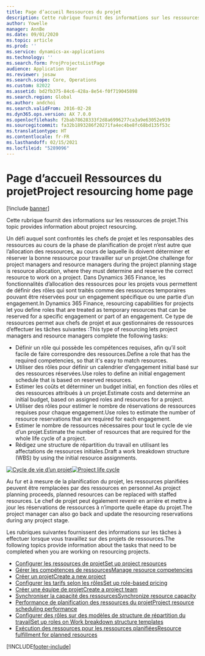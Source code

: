 ```yaml
---
title: Page d’accueil Ressources du projet
description: Cette rubrique fournit des informations sur les ressources de projet.
author: Yowelle
manager: AnnBe
ms.date: 09/01/2020
ms.topic: article
ms.prod: ''
ms.service: dynamics-ax-applications
ms.technology: ''
ms.search.form: ProjProjectsListPage
audience: Application User
ms.reviewer: josaw
ms.search.scope: Core, Operations
ms.custom: 82022
ms.assetid: bd2fb375-84c6-428a-8e54-f0f719045898
ms.search.region: Global
ms.author: andchoi
ms.search.validFrom: 2016-02-28
ms.dyn365.ops.version: AX 7.0.0
ms.openlocfilehash: f2bab78628333f2d8a6996277ca3a9e63052e939
ms.sourcegitcommit: fa32b1893286f20271fa4ec4be8fc68bd135f53c
ms.translationtype: HT
ms.contentlocale: fr-FR
ms.lasthandoff: 02/15/2021
ms.locfileid: "5289096"
---
```

# <a name="project-resourcing-home-page"></a><span data-ttu-id="ba0ea-103">Page d’accueil Ressources du projet</span><span class="sxs-lookup"><span data-stu-id="ba0ea-103">Project resourcing home page</span></span>

[!include [banner](../includes/banner.md)]

<span data-ttu-id="ba0ea-104">Cette rubrique fournit des informations sur les ressources de projet.</span><span class="sxs-lookup"><span data-stu-id="ba0ea-104">This topic provides information about project resourcing.</span></span>

<span data-ttu-id="ba0ea-105">Un défi auquel sont confrontés les chefs de projet et les responsables des ressources au cours de la phase de planification de projet n’est autre que l’allocation des ressources, au cours de laquelle ils doivent déterminer et réserver la bonne ressource pour travailler sur un projet.</span><span class="sxs-lookup"><span data-stu-id="ba0ea-105">One challenge for project managers and resource managers during the project planning stage is resource allocation, where they must determine and reserve the correct resource to work on a project.</span></span> <span data-ttu-id="ba0ea-106">Dans Dynamics 365 Finance, les fonctionnalités d’allocation des ressources pour les projets vous permettent de définir des rôles qui sont traités comme des ressources temporaires pouvant être réservées pour un engagement spécifique ou une partie d’un engagement.</span><span class="sxs-lookup"><span data-stu-id="ba0ea-106">In Dynamics 365 Finance, resourcing capabilities for projects let you define roles that are treated as temporary resources that can be reserved for a specific engagement or part of an engagement.</span></span> <span data-ttu-id="ba0ea-107">Ce type de ressources permet aux chefs de projet et aux gestionnaires de ressources d’effectuer les tâches suivantes :</span><span class="sxs-lookup"><span data-stu-id="ba0ea-107">This type of resourcing lets project managers and resource managers complete the following tasks:</span></span>

- <span data-ttu-id="ba0ea-108">Définir un rôle qui possède les compétences requises, afin qu’il soit facile de faire correspondre des ressources.</span><span class="sxs-lookup"><span data-stu-id="ba0ea-108">Define a role that has the required competencies, so that it's easy to match resources.</span></span>
- <span data-ttu-id="ba0ea-109">Utiliser des rôles pour définir un calendrier d’engagement initial basé sur des ressources réservées.</span><span class="sxs-lookup"><span data-stu-id="ba0ea-109">Use roles to define an initial engagement schedule that is based on reserved resources.</span></span>
- <span data-ttu-id="ba0ea-110">Estimer les coûts et déterminer un budget initial, en fonction des rôles et des ressources attribués à un projet.</span><span class="sxs-lookup"><span data-stu-id="ba0ea-110">Estimate costs and determine an initial budget, based on assigned roles and resources for a project.</span></span>
- <span data-ttu-id="ba0ea-111">Utiliser des rôles pour estimer le nombre de réservations de ressources requises pour chaque engagement.</span><span class="sxs-lookup"><span data-stu-id="ba0ea-111">Use roles to estimate the number of resource reservations that are required for each engagement.</span></span>
- <span data-ttu-id="ba0ea-112">Estimer le nombre de ressources nécessaires pour tout le cycle de vie d’un projet.</span><span class="sxs-lookup"><span data-stu-id="ba0ea-112">Estimate the number of resources that are required for the whole life cycle of a project.</span></span>
- <span data-ttu-id="ba0ea-113">Rédigez une structure de répartition du travail en utilisant les affectations de ressources initiales.</span><span class="sxs-lookup"><span data-stu-id="ba0ea-113">Draft a work breakdown structure (WBS) by using the initial resource assignments.</span></span>

<span data-ttu-id="ba0ea-114">[![Cycle de vie d’un projet](./media/projectresourcing02-1024x812.jpg)](./media/projectresourcing02.jpg)</span><span class="sxs-lookup"><span data-stu-id="ba0ea-114">[![Project life cycle](./media/projectresourcing02-1024x812.jpg)](./media/projectresourcing02.jpg)</span></span>

<span data-ttu-id="ba0ea-115">Au fur et à mesure de la planification du projet, les ressources planifiées peuvent être remplacées par des ressources en personnel.</span><span class="sxs-lookup"><span data-stu-id="ba0ea-115">As project planning proceeds, planned resources can be replaced with staffed resources.</span></span> <span data-ttu-id="ba0ea-116">Le chef de projet peut également revenir en arrière et mettre à jour les réservations de ressources à n’importe quelle étape du projet.</span><span class="sxs-lookup"><span data-stu-id="ba0ea-116">The project manager can also go back and update the resourcing reservations during any project stage.</span></span>

<span data-ttu-id="ba0ea-117">Les rubriques suivantes fournissent des informations sur les tâches à effectuer lorsque vous travaillez sur des projets de ressources.</span><span class="sxs-lookup"><span data-stu-id="ba0ea-117">The following topics provide information about the tasks that need to be completed when you are working on resourcing projects.</span></span>

- [<span data-ttu-id="ba0ea-118">Configurer les ressources de projet</span><span class="sxs-lookup"><span data-stu-id="ba0ea-118">Set up project resources</span></span>](set-up-project-resources.md)
- [<span data-ttu-id="ba0ea-119">Gérer les compétences de ressources</span><span class="sxs-lookup"><span data-stu-id="ba0ea-119">Manage resource competencies</span></span>](manage-resource-competencies.md)
- [<span data-ttu-id="ba0ea-120">Créer un projet</span><span class="sxs-lookup"><span data-stu-id="ba0ea-120">Create a new project</span></span>](create-new-project.md)
- [<span data-ttu-id="ba0ea-121">Configurer les tarifs selon les rôles</span><span class="sxs-lookup"><span data-stu-id="ba0ea-121">Set up role-based pricing</span></span>](set-up-role-based-pricing.md)
- [<span data-ttu-id="ba0ea-122">Créer une équipe de projet</span><span class="sxs-lookup"><span data-stu-id="ba0ea-122">Create a project team</span></span>](create-project-team.md)
- [<span data-ttu-id="ba0ea-123">Synchroniser la capacité des ressources</span><span class="sxs-lookup"><span data-stu-id="ba0ea-123">Synchronize resource capacity</span></span>](synchronize-resource-capacity.md)
- [<span data-ttu-id="ba0ea-124">Performance de planification des ressources du projet</span><span class="sxs-lookup"><span data-stu-id="ba0ea-124">Project resource scheduling performance</span></span>](project-scheduling-performance.md)
- [<span data-ttu-id="ba0ea-125">Configurer des rôles sur des modèles de structure de répartition du travail</span><span class="sxs-lookup"><span data-stu-id="ba0ea-125">Set up roles on Work breakdown structure templates</span></span>](set-up-roles-wbs-template.md)
- [<span data-ttu-id="ba0ea-126">Exécution des ressources pour les ressources planifiées</span><span class="sxs-lookup"><span data-stu-id="ba0ea-126">Resource fulfillment for planned resources</span></span>](resource-fulfillment-planned-resources.md)


[!INCLUDE[footer-include](../includes/footer-banner.md)]